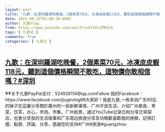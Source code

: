 ```yaml
---
layout: post
title: "九歌：在深圳羅湖吃晚餐，2個素菜70元，冰凍皮皮蝦118元，聽到這個價格瞬間不敢吃，這物價你敢相信嗎？#深圳"
date: 2023-09-22T02:00:10.000Z
author: 九歌Vlog
from: https://www.youtube.com/watch?v=KlkhcZPMJCA
tags: [ 九哥记 ]
comments: True
categories: [ 九哥记 ]
---
```

<!--1695348010000-->
[九歌：在深圳羅湖吃晚餐，2個素菜70元，冰凍皮皮蝦118元，聽到這個價格瞬間不敢吃，這物價你敢相信嗎？#深圳](https://www.youtube.com/watch?v=KlkhcZPMJCA)
------

<div>
💗💗关于九歌PayPal支付：524926114@qq.comFallow 我的Facebook：https://www.facebook.com/jiugevlog88大家好！我是九歌,一枚来自广东90后的妹子在這裏分享關於廣州的一些新鮮事情，广州平民生活，介绍广州美食，粤菜，饮茶，点心，市场，市集，广州街景，通过YouTube记录日和分享日常探店，也會分享我的生活瑣事和广东周边旅游分享及功略歡喜歡我的視頻，記得訂閱、點贊、評論、分享，感謝您的支持#广州#旅游#guangzhou
</div>
